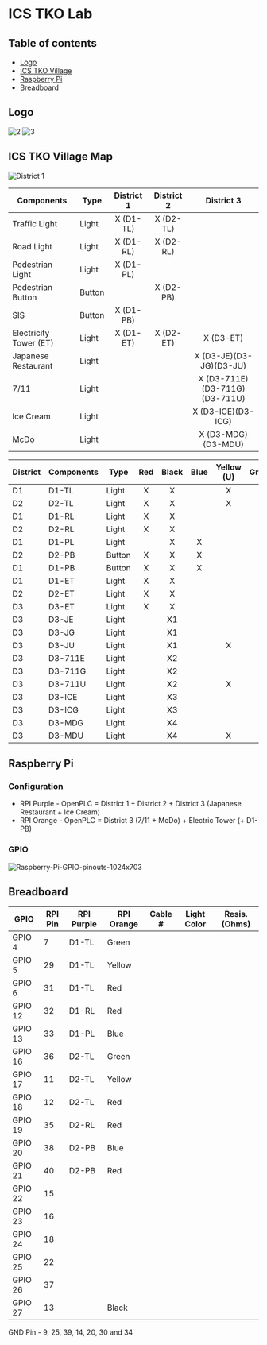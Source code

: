 # ICS TKO Lab

## Table of contents
 * [Logo](#Logo)
 * [ICS TKO Village](#ICSTKOVillageMap)
 * [Raspberry Pi](#RaspberryPi)
 * [Breadboard](#Breadboard)

## Logo

![2](https://github.com/0x4a756a75/ics-security/assets/96379191/a73eb905-9d5a-41fe-9f7f-78eb0284d09d)
![3](https://github.com/0x4a756a75/ics-security/assets/96379191/84354cc4-c53b-4142-b3aa-c5c5e9e05f77)

## ICS TKO Village Map

![District 1](https://github.com/0x4a756a75/ics-security/assets/96379191/4779647e-6d3e-4d69-ac69-33007156fd12)


| Components | Type | District 1 | District 2 | District 3 | 
| ------------- | ------------- |  :---:  |  :---:  |  :---:  |
| Traffic Light  | Light  |  X (D1-TL)  | X (D2-TL) |    |
| Road Light   | Light  | X (D1-RL) | X (D2-RL) |   |
| Pedestrian Light   | Light | X (D1-PL) |    |    |
| Pedestrian Button  | Button  |    | X (D2-PB) |    |
| SIS  | Button |  X (D1-PB)  |   |  |
| Electricity Tower (ET)   | Light  | X (D1-ET) | X (D2-ET) | X (D3-ET) |
| Japanese Restaurant   | Light  |    |    | X (D3-JE)(D3-JG)(D3-JU)  |
| 7/11   | Light  |   |    |  X (D3-711E)(D3-711G)(D3-711U) |   
| Ice Cream  | Light  |  |  |  X (D3-ICE)(D3-ICG) |    
| McDo  | Light  |   | |  X (D3-MDG)(D3-MDU) |    



| District| Components | Type | Red | Black | Blue | Yellow (U)| Green  | Orange (E) | Purple (G)| 
| ------------- | ------------- | ------------- | :---: | :---: | :---: |:---: |:---: |:---:| :---: |
| D1 | D1-TL | Light  | X | X | | X |X || |
| D2 | D2-TL   | Light | X | X | | X |X || |
| D1 | D1-RL  | Light | X | X | |   |  || |
| D2 | D2-RL  | Light  | X | X | |   |  || |
| D1 | D1-PL | Light  |   | X | X|   |  || |
| D2 | D2-PB  | Button  | X | X | X|   |  || |
| D1 | D1-PB  | Button  | X | X | X|   |  || |
| D1 | D1-ET | Light  | X | X |  |   | X || |
| D2 | D2-ET | Light  | X | X |  |   | X || | 
| D3 | D3-ET  | Light  | X | X |  |   | X || |
| D3 | D3-JE | Light |   | X1 |  |   |   |X| | 
| D3 | D3-JG  | Light  |   | X1  |  |   |   || X|  
| D3 | D3-JU | Light |   | X1  |  | X  |   ||  |   
| D3 | D3-711E | Light |   | X2 |  |   |   |X| |  
| D3 | D3-711G | Light |   | X2  |  |   |   || X|   
| D3 | D3-711U | Light |   | X2  |  | X  |   ||  |   
| D3 | D3-ICE | Light |   | X3  |  |   |   |X| |  
| D3 | D3-ICG | Light |   |X3  |  |   |   || X|   
| D3 | D3-MDG | Light |   | X4 |  |   |   || X|  
| D3 | D3-MDU | Light |   | X4 |  | X  |   ||  |   



## Raspberry Pi

### Configuration

- RPI Purple - OpenPLC = District 1 + District 2 + District 3 (Japanese Restaurant + Ice Cream)
- RPI Orange - OpenPLC = District 3 (7/11 + McDo) + Electric Tower (+ D1-PB)


### GPIO

![Raspberry-Pi-GPIO-pinouts-1024x703](https://github.com/0x4a756a75/ics-security/assets/96379191/991123bf-4c29-4009-8d4d-31b34fa13233)


## Breadboard

| GPIO  | RPI Pin  | RPI Purple | RPI Orange | Cable #  | Light Color | Resis. (Ohms) | 
| ------------- |  ------------- |------------- |------------- |------------- |------------- |------- |
| GPIO 4 | 7  | D1-TL  |   Green |
| GPIO 5  | 29  | D1-TL |  Yellow |
| GPIO 6 | 31 | D1-TL |   Red|
| GPIO 12  | 32  | D1-RL | Red|
| GPIO 13 | 33| D1-PL |   Blue|
| GPIO 16 | 36  | D2-TL |    Green|
| GPIO 17 | 11 | D2-TL  |  Yellow|
| GPIO 18  | 12 | D2-TL |    Red|
| GPIO 19 | 35 | D2-RL |    Red |
| GPIO 20 | 38 | D2-PB |   Blue |
| GPIO 21 | 40  | D2-PB |  Red|
| GPIO 22 | 15  | |   |
| GPIO 23 | 16 |   |
| GPIO 24 | 18 |  |   |
| GPIO 25 | 22 |  |   |
| GPIO 26 | 37 |  |    |
| GPIO 27 | 13 |  |   Black |

GND Pin - 9, 25, 39, 14, 20, 30 and 34





